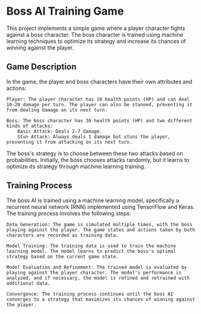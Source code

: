 # Boss AI Training Game

This project implements a simple game where a player character fights against a boss character. The boss character is trained using machine learning techniques to optimize its strategy and increase its chances of winning against the player.

## Game Description

In the game, the player and boss characters have their own attributes and actions:

    Player: The player character has 10 health points (HP) and can deal 10-20 damage per turn. The player can also be stunned, preventing it from dealing damage on its next turn.

    Boss: The boss character has 30 health points (HP) and two different kinds of attacks:
        Basic Attack: Deals 2-7 damage.
        Stun Attack: Always deals 1 damage but stuns the player, preventing it from attacking on its next turn.

The boss's strategy is to choose between these two attacks based on probabilities. Initially, the boss chooses attacks randomly, but it learns to optimize its strategy through machine learning training.

## Training Process

The boss AI is trained using a machine learning model, specifically a recurrent neural network (RNN) implemented using TensorFlow and Keras. The training process involves the following steps:

    Data Generation: The game is simulated multiple times, with the boss playing against the player. The game states and actions taken by both characters are recorded as training data.

    Model Training: The training data is used to train the machine learning model. The model learns to predict the boss's optimal strategy based on the current game state.

    Model Evaluation and Refinement: The trained model is evaluated by playing against the player character. The model's performance is analyzed, and if necessary, the model is refined and retrained with additional data.

    Convergence: The training process continues until the boss AI converges to a strategy that maximizes its chances of winning against the player.
